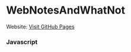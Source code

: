 # WebNotesAndWhatNot

<p>Website: <a href="https://wongjennie.github.io/WebNotesAndWhatNot" target="_blank">Visit GitHub Pages</a></p>

### Javascript
